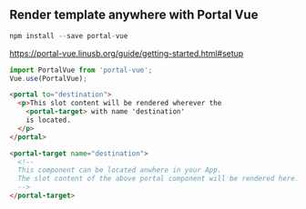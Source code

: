## Render template anywhere with Portal Vue

```javascript
npm install --save portal-vue
````

https://portal-vue.linusb.org/guide/getting-started.html#setup

```javascript
import PortalVue from 'portal-vue';
Vue.use(PortalVue);
```

```html
<portal to="destination">
  <p>This slot content will be rendered wherever the
    <portal-target> with name 'destination'
    is located.
  </p>
</portal>

<portal-target name="destination">
  <!--
  This component can be located anwhere in your App.
  The slot content of the above portal component will be rendered here.
  -->
</portal-target>
```
